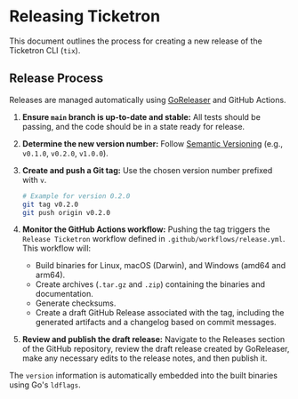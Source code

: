 # Releasing Ticketron

This document outlines the process for creating a new release of the Ticketron CLI (`tix`).

## Release Process

Releases are managed automatically using [GoReleaser](https://goreleaser.com/) and GitHub Actions.

1.  **Ensure `main` branch is up-to-date and stable:** All tests should be passing, and the code should be in a state ready for release.
2.  **Determine the new version number:** Follow [Semantic Versioning](https://semver.org/) (e.g., `v0.1.0`, `v0.2.0`, `v1.0.0`).
3.  **Create and push a Git tag:** Use the chosen version number prefixed with `v`.

    ```bash
    # Example for version 0.2.0
    git tag v0.2.0
    git push origin v0.2.0
    ```

4.  **Monitor the GitHub Actions workflow:** Pushing the tag triggers the `Release Ticketron` workflow defined in `.github/workflows/release.yml`. This workflow will:
    *   Build binaries for Linux, macOS (Darwin), and Windows (amd64 and arm64).
    *   Create archives (`.tar.gz` and `.zip`) containing the binaries and documentation.
    *   Generate checksums.
    *   Create a draft GitHub Release associated with the tag, including the generated artifacts and a changelog based on commit messages.
5.  **Review and publish the draft release:** Navigate to the Releases section of the GitHub repository, review the draft release created by GoReleaser, make any necessary edits to the release notes, and then publish it.

The `version` information is automatically embedded into the built binaries using Go's `ldflags`.